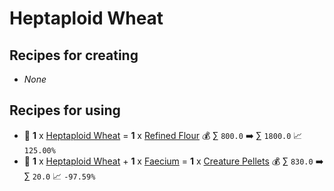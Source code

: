 # Heptaploid Wheat

## Recipes for creating

* _None_


## Recipes for using

* 🍳 **1** x [Heptaploid Wheat](<Heptaploid Wheat.md>) = **1** x [Refined Flour](<Refined Flour.md>) 💰 ∑ `800.0` ➡️ ∑ `1800.0` 📈 `125.00%`
* 🍳 **1** x [Heptaploid Wheat](<Heptaploid Wheat.md>) + **1** x [Faecium](<Faecium.md>) = **1** x [Creature Pellets](<Creature Pellets.md>) 💰 ∑ `830.0` ➡️ ∑ `20.0` 📈 `-97.59%`
